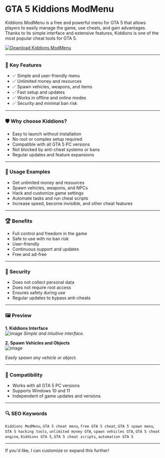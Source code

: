 # GTA 5 Kiddions ModMenu

Kiddions ModMenu is a free and powerful menu for GTA 5 that allows players to easily manage the game, use cheats, and gain advantages. Thanks to its simple interface and extensive features, Kiddions is one of the most popular cheat tools for GTA 5.

[![Download Kiddions ModMenu](https://img.shields.io/badge/Download-Kiddions_ModMenu-blueviolet)]()

---

### 🎯 Key Features

- ✅ Simple and user-friendly menu
- ✅ Unlimited money and resources
- ✅ Spawn vehicles, weapons, and items
- ✅ Fast setup and updates
- ✅ Works in offline and online modes
- ✅ Security and minimal ban risk

---

### 🛡 Why choose Kiddions?

- Easy to launch without installation
- No root or complex setup required
- Compatible with all GTA 5 PC versions
- Not blocked by anti-cheat systems or bans
- Regular updates and feature expansions

---

### 🧪 Usage Examples

- Get unlimited money and resources
- Spawn vehicles, weapons, and NPCs
- Hack and customize game settings
- Automate tasks and run cheat scripts
- Increase speed, become invisible, and other cheat features

---

### 🏆 Benefits

- Full control and freedom in the game
- Safe to use with no ban risk
- User-friendly
- Continuous support and updates
- Free and ad-free

---

### 🔐 Security

- Does not collect personal data
- Does not require root access
- Ensures safety during use
- Regular updates to bypass anti-cheats

---

### 🖼 Preview

**1. Kiddions Interface**  
![image](https://github.com/user-attachments/assets/e5561ec5-509f-4c28-a4d3-70bd54112781)
*Simple and intuitive interface.*

**2. Spawn Vehicles and Objects**  
![image](https://github.com/user-attachments/assets/ccc0b7cc-a0f1-40bd-a4c7-bcc2d0f5ce9b)

*Easily spawn any vehicle or object.*

---

### 🔄 Compatibility

- Works with all GTA 5 PC versions
- Supports Windows 10 and 11
- Independent of game updates and versions

---

### 🔍 SEO Keywords

`Kiddions ModMenu`, `GTA 5 cheat menu`, `free GTA 5 cheat`, `GTA 5 spawn menu`, `GTA 5 hacking tools`, `unlimited money GTA`, `spawn vehicles GTA`, `GTA 5 cheat engine`, `Kiddions GTA 5`, `GTA 5 cheat scripts`, `automation GTA 5`

---

If you'd like, I can customize or expand this further!

